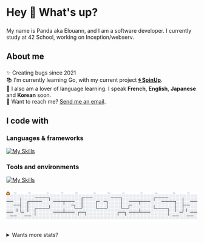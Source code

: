 <h1 align="left">Hey 🌺 What's up?</h1>

###

<p align="left">My name is Panda aka Elouann, and I am a software developer. I currently study at 42 School, working on Inception/webserv.</p>

###

<h2 align="left">About me</h2>

###

<p align="left">
  ✨ Creating bugs since 2021<br>📚 I'm currently learning Go, with my current project <a href="https://github.com/SpinUp-CLI"><strong>🌀 SpinUp</strong></a>.<br>
  🎲 I also am a lover of language learning. I speak <strong>French</strong>, <strong>English</strong>, <strong>Japanese</strong> and <strong>Korean</strong> soon.<br>
  📩 Want to reach me? <a href="mailto:elouannhosta.pro@gmail.com">Send me an email</a>.</p>

###

<h2 align="left">I code with</h2>

<h3 align="left">Languages & frameworks</h3>

[![My Skills](https://skillicons.dev/icons?i=flask,vuejs,nuxt,go,docker,cpp,c,bash,ts,js,scss,python,rust&theme=dark&perline=15)](https://skillicons.dev)

<h3 align="left">Tools and environments</h3>

[![My Skills](https://skillicons.dev/icons?i=neovim,vscode,vim,linux,apple,git,github,gitlab&theme=dark&perline=15)](https://skillicons.dev)

###

<picture>
  <source media="(prefers-color-scheme: dark)" srcset="https://raw.githubusercontent.com/panda2742/panda2742/output/pacman-contribution-graph-dark.svg">
  <source media="(prefers-color-scheme: light)" srcset="https://raw.githubusercontent.com/panda2742/panda2742/output/pacman-contribution-graph.svg">
  <img alt="pacman contribution graph" src="https://raw.githubusercontent.com/panda2742/panda2742/output/pacman-contribution-graph.svg">
</picture>

###

<details>
  <summary>Wants more stats?</summary>

  <!--START_SECTION:waka-->
![Code Time](http://img.shields.io/badge/Code%20Time-2%2C764%20hrs%2044%20mins-blue)

**🐱 My GitHub Data** 

> 📦 25.0 kB Used in GitHub's Storage 
 > 
> 🏆 944 Contributions in the Year 2025
 > 
> 💼 Opted to Hire
 > 
> 📜 23 Public Repositories 
 > 
> 🔑 9 Private Repositories 
 > 
**I'm an Early 🐤** 

```text
🌞 Morning                313 commits         █████░░░░░░░░░░░░░░░░░░░░   18.87 % 
🌆 Daytime                906 commits         ██████████████░░░░░░░░░░░   54.61 % 
🌃 Evening                397 commits         ██████░░░░░░░░░░░░░░░░░░░   23.93 % 
🌙 Night                  43 commits          █░░░░░░░░░░░░░░░░░░░░░░░░   02.59 % 
```
📅 **I'm Most Productive on Wednesday** 

```text
Monday                   252 commits         ████░░░░░░░░░░░░░░░░░░░░░   15.19 % 
Tuesday                  288 commits         ████░░░░░░░░░░░░░░░░░░░░░   17.36 % 
Wednesday                335 commits         █████░░░░░░░░░░░░░░░░░░░░   20.19 % 
Thursday                 261 commits         ████░░░░░░░░░░░░░░░░░░░░░   15.73 % 
Friday                   285 commits         ████░░░░░░░░░░░░░░░░░░░░░   17.18 % 
Saturday                 146 commits         ██░░░░░░░░░░░░░░░░░░░░░░░   08.80 % 
Sunday                   92 commits          █░░░░░░░░░░░░░░░░░░░░░░░░   05.55 % 
```


📊 **This Week I Spent My Time On** 

```text
💬 Programming Languages: 
Go                       12 hrs 43 mins      ███████████░░░░░░░░░░░░░░   45.63 % 
Bash                     4 hrs 57 mins       ████░░░░░░░░░░░░░░░░░░░░░   17.77 % 
Other                    3 hrs 4 mins        ███░░░░░░░░░░░░░░░░░░░░░░   11.03 % 
Image (svg)              2 hrs 10 mins       ██░░░░░░░░░░░░░░░░░░░░░░░   07.83 % 
YAML                     1 hr 32 mins        █░░░░░░░░░░░░░░░░░░░░░░░░   05.51 % 

🐱‍💻 Projects: 
SpinUp                   17 hrs 35 mins      ████████████████░░░░░░░░░   63.06 % 
Inception                5 hrs 48 mins       █████░░░░░░░░░░░░░░░░░░░░   20.82 % 
Unknown Project          2 hrs 45 mins       ██░░░░░░░░░░░░░░░░░░░░░░░   09.91 % 
ha                       1 hr 15 mins        █░░░░░░░░░░░░░░░░░░░░░░░░   04.53 % 
42-cub3d                 11 mins             ░░░░░░░░░░░░░░░░░░░░░░░░░   00.68 % 

💻 Operating System: 
Linux                    18 hrs 23 mins      ████████████████░░░░░░░░░   65.90 % 
Mac                      9 hrs 30 mins       █████████░░░░░░░░░░░░░░░░   34.10 % 
```


<!--END_SECTION:waka-->
</details>
